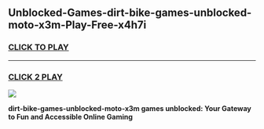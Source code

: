 
## Unblocked-Games-dirt-bike-games-unblocked-moto-x3m-Play-Free-x4h7i
<h3>
<a href="https://premium76.site?title=dirt-bike-games-unblocked-moto-x3m&ref=20A">CLICK TO PLAY</a></h3>
<hr>

<h3>
<a href="https://premium76.site?title=dirt-bike-games-unblocked-moto-x3m&ref=20A">CLICK 2 PLAY</a>
  
</h3>

<a href="https://premium76.site?title=dirt-bike-games-unblocked-moto-x3m&ref=20A"><img src="https://clearcache.store/games.png"></a>


**dirt-bike-games-unblocked-moto-x3m games unblocked: Your Gateway to Fun and Accessible Online Gaming**
